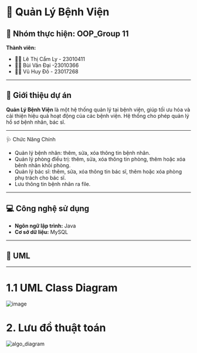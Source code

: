 # 🏥 Quản Lý Bệnh Viện

## 👥 Nhóm thực hiện: **OOP_Group 11**

**Thành viên:**
- 👩‍⚕️ Lê Thị Cẩm Ly - 23010411
- 👨‍⚕️ Bùi Văn Đại  -23010366
- 👨‍⚕️ Vũ Huy Đô - 23017268

---

## 📌 Giới thiệu dự án

**Quản Lý Bệnh Viện** là một hệ thống quản lý tại bệnh viện, giúp tối ưu hóa và cải thiện hiệu quả hoạt động của các bệnh viện. Hệ thống cho phép quản lý hồ sơ bệnh nhân, bác sĩ.

---

🩺 Chức Năng Chính
- Quản lý bệnh nhân: thêm, sửa, xóa thông tin bệnh nhân.
- Quản lý phòng điều trị: thêm, sửa, xóa thông tin phòng, thêm hoặc xóa bênh nhân khỏi phòng.
- Quản lý bác sĩ: thêm, sửa, xóa thông tin bác sĩ, thêm hoặc xóa phòng phụ trách cho bác sĩ.
- Lưu thông tin bệnh nhân ra file.

---

## 💻 Công nghệ sử dụng

- **Ngôn ngữ lập trình:** Java  
- **Cơ sở dữ liệu:** MySQL  

---

## 🧩 UML

---
# 1.1 UML Class Diagram

![image](https://github.com/user-attachments/assets/4078119a-8485-4ae0-920a-d27018bca417)

# 2. Lưu đồ thuật toán

![algo_diagram](https://github.com/user-attachments/assets/06eb667e-f7f4-43f1-a112-b84e657d9a49)


